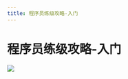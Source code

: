 ```yaml
---
title: 程序员练级攻略-入门
---
```


# 程序员练级攻略-入门
![](http://q0fn7wgae.bkt.clouddn.com/%E7%A8%8B%E5%BA%8F%E5%91%98%E7%BB%83%E7%BA%A7%E6%94%BB%E7%95%A5_%E5%85%A5%E9%97%A8.png)